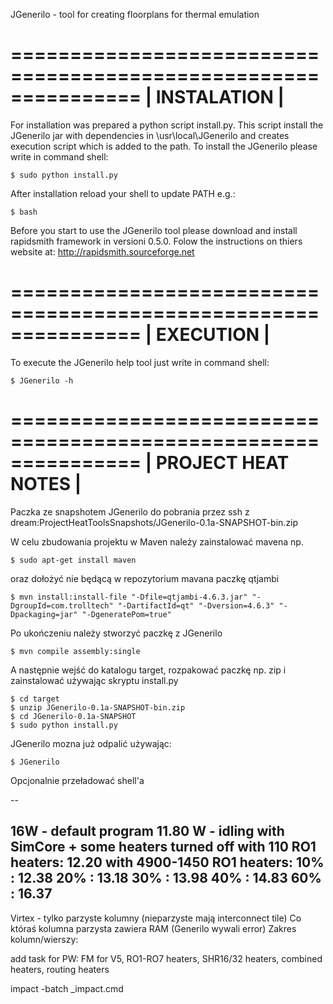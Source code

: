 JGenerilo - tool for creating floorplans for thermal emulation

===============================================================
|                       INSTALATION                           |
===============================================================

For installation was prepared a python script install.py. This
script install the JGenerilo jar with dependencies in 
\usr\local\JGenerilo and creates execution script which is 
added to the path. To install the JGenerilo please write in
command shell:

    $ sudo python install.py 

After installation reload your shell to update PATH e.g.:
    
    $ bash

Before you start to use the JGenerilo tool please download and
install rapidsmith framework in versioni 0.5.0. Folow the 
instructions on thiers website at: 
http://rapidsmith.sourceforge.net 

===============================================================
|                        EXECUTION                            |
===============================================================

To execute the JGenerilo help tool just write in command shell:

    $ JGenerilo -h

===============================================================
|                      PROJECT HEAT NOTES                     |
===============================================================

Paczka ze snapshotem JGenerilo do pobrania przez ssh z 
dream:ProjectHeatToolsSnapshots/JGenerilo-0.1a-SNAPSHOT-bin.zip

W celu zbudowania projektu w Maven należy zainstalować mavena
np.

    $ sudo apt-get install maven

oraz dołożyć nie będącą w repozytorium mavana paczkę qtjambi

    $ mvn install:install-file "-Dfile=qtjambi-4.6.3.jar" "-DgroupId=com.trolltech" "-DartifactId=qt" "-Dversion=4.6.3" "-Dpackaging=jar" "-DgeneratePom=true"

Po ukończeniu należy stworzyć paczkę z JGenerilo

    $ mvn compile assembly:single

A następnie wejść do katalogu target, rozpakować paczkę
np. zip i zainstalować używając skryptu install.py

    $ cd target
    $ unzip JGenerilo-0.1a-SNAPSHOT-bin.zip
    $ cd JGenerilo-0.1a-SNAPSHOT
    $ sudo python install.py

JGenerilo mozna już odpalić używając:

    $ JGenerilo

Opcjonalnie przeładować shell'a

-- 

16W - default program
11.80 W - idling with SimCore + some heaters turned off
with 110 RO1 heaters: 12.20
with 4900-1450 RO1 heaters: 
10% : 12.38
20% : 13.18
30% : 13.98
40% : 14.83
60% : 16.37
-- 

Virtex - tylko parzyste kolumny (nieparzyste mają interconnect tile)
Co któraś kolumna parzysta zawiera RAM (Generilo wywali error)
Zakres kolumn/wierszy: 

add task for PW: FM for V5, RO1-RO7 heaters, SHR16/32 heaters, combined heaters,
routing heaters

 impact -batch _impact.cmd
